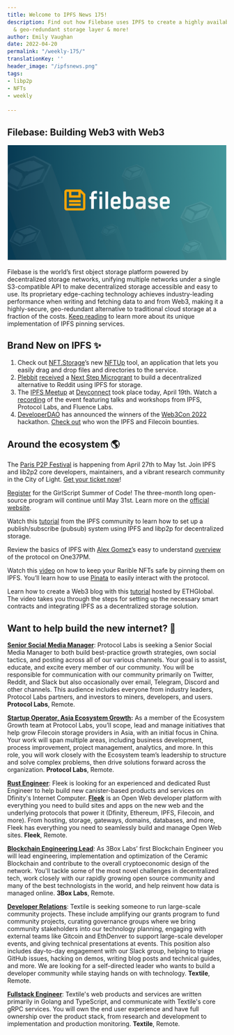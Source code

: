 ```yaml
---
title: Welcome to IPFS News 175!
description: Find out how Filebase uses IPFS to create a highly available, secure,
  & geo-redundant storage layer & more!
author: Emily Vaughan
date: 2022-04-20
permalink: "/weekly-175/"
translationKey: ''
header_image: "/ipfsnews.png"
tags:
- libp2p
- NFTs
- weekly

---
```

## **Filebase: Building Web3 with Web3**

![](../assets/ipfs-2022-04-14-2.png)

Filebase is the world’s first object storage platform powered by decentralized storage networks, unifying multiple networks under a single S3-compatible API to make decentralized storage accessible and easy to use. Its proprietary edge-caching technology achieves industry-leading performance when writing and fetching data to and from Web3, making it a highly-secure, geo-redundant alternative to traditional cloud storage at a fraction of the costs. [Keep reading](https://blog.ipfs.tech/2022-04-14-filebase/) to learn more about its unique implementation of IPFS pinning services.

## **Brand New on IPFS ✨**

1. Check out [NFT.Storage](https://nft.storage/)’s new [NFTUp](https://nft.storage/blog/post/2022-04-05-announcing-nftup/) tool, an application that lets you easily drag and drop files and directories to the service.
2. [Plebbit](https://plebbit.eth.link/#/) [received](https://medium.com/@plebbit/plebbit-receives-grant-from-protocol-labs-ipfs-eth2-filecoin-to-build-decentralized-reddit-3173413f274) a [Next Step Microgrant](https://github.com/ipfs/devgrants/issues/143) to build a decentralized alternative to Reddit using IPFS for storage.
3. The [IPFS Meetup](https://lu.ma/IPFS.Devconnect) at [Devconnect](https://devconnect.org/) took place today, April 19th. Watch a [recording](https://www.youtube.com/watch?v=mOJOHed_X_M) of the event featuring talks and workshops from IPFS, Protocol Labs, and Fluence Labs.
4. [DeveloperDAO](https://developerdao.notion.site/Getting-Started-with-Developer-DAO-2bddd332c51a4957b0b83f60f9fa4ebe) has announced the winners of the [Web3Con 2022](https://www.web3con.dev/hackathon) hackathon. [Check out](https://twitter.com/developer_dao/status/1515016114601795585?s=20&t=Tu7ARGECc7E47pjWlH0r2g) who won the IPFS and Filecoin bounties.

## **Around the ecosystem 🌎**

The [Paris P2P Festival](https://p2p.paris/en/#page-top) is happening from April 27th to May 1st. Join IPFS and lib2p2 core developers, maintainers, and a vibrant research community in the City of Light. [Get your ticket now](https://p2p.paris/en/event/festival-1/)!

[Register](https://gssoc.girlscript.tech/#card-1) for the GirlScript Summer of Code! The three-month long open-source program will continue until May 31st. Learn more on the [official website](https://gssoc.girlscript.tech/#about-gssoc).

Watch this [tutorial](https://www.youtube.com/watch?v=9pUqOhORsYI) from the IPFS community to learn how to set up a publish/subscribe (pubsub) system using IPFS and libp2p for decentralized storage.

Review the basics of IPFS with [Alex Gomez’](https://twitter.com/AlexWGomezz)s easy to understand [overview](https://www.one37pm.com/nft/what-is-ipfs) of the protocol on One37PM.

Watch this [video](https://www.youtube.com/watch?v=oAczLvgDnTg) on how to keep your Rarible NFTs safe by pinning them on IPFS. You’ll learn how to use [Pinata](https://www.pinata.cloud/) to easily interact with the protocol.

Learn how to create a Web3 blog with this [tutorial](https://www.youtube.com/watch?v=Pg54ouq3CjE) hosted by ETHGlobal. The video takes you through the steps for setting up the necessary smart contracts and integrating IPFS as a decentralized storage solution.

## **Want to help build the new internet? 💼**

[**Senior Social Media Manager**](https://boards.greenhouse.io/protocollabs/jobs/4282182004): Protocol Labs is seeking a Senior Social Media Manager to both build best-practice growth strategies, own social tactics, and posting across all of our various channels. Your goal is to assist, educate, and excite every member of our community. You will be responsible for communication with our community primarily on Twitter, Reddit, and Slack but also occasionally over email, Telegram, Discord and other channels. This audience includes everyone from industry leaders, Protocol Labs partners, and investors to miners, developers, and users. **Protocol Labs**, Remote.

[**Startup Operator, Asia Ecosystem Growth**](https://boards.greenhouse.io/protocollabs/jobs/4382529004)**:** As a member of the Ecosystem Growth team at Protocol Labs, you’ll scope, lead and manage initiatives that help grow Filecoin storage providers in Asia, with an initial focus in China. Your work will span multiple areas, including business development, process improvement, project management, analytics, and more. In this role, you will work closely with the Ecosystem team’s leadership to structure and solve complex problems, then drive solutions forward across the organization. **Protocol Labs**, Remote.

[**Rust Engineer**](https://angel.co/company/fleekhq/jobs/1505997-rust-engineer-remote): Fleek is looking for an experienced and dedicated Rust Engineer to help build new canister-based products and services on Dfinity's Internet Computer. [**Fleek**](https://fleek.co/) is an Open Web developer platform with everything you need to build sites and apps on the new web and the underlying protocols that power it (Dfinity, Ethereum, IPFS, Filecoin, and more). From hosting, storage, gateways, domains, databases, and more, Fleek has everything you need to seamlessly build and manage Open Web sites. **Fleek**, Remote.

[**Blockchain Engineering Lead**](https://jobs.lever.co/3box/bdbda170-a119-4842-84e8-e208b94f4c52): As 3Box Labs’ first Blockchain Engineer you will lead engineering, implementation and optimization of the Ceramic Blockchain and contribute to the overall cryptoeconomic design of the network. You'll tackle some of the most novel challenges in decentralized tech, work closely with our rapidly growing open source community and many of the best technologists in the world, and help reinvent how data is managed online. **3Box Labs**, Remote.

[**Developer Relations**](https://boards.greenhouse.io/textileio/jobs/4075619004): Textile is seeking someone to run large-scale community projects. These include amplifying our grants program to fund community projects, curating governance groups where we bring community stakeholders into our technology planning, engaging with external teams like Gitcoin and EthDenver to support large-scale developer events, and giving technical presentations at events. This position also includes day-to-day engagement with our Slack group, helping to triage GitHub issues, hacking on demos, writing blog posts and technical guides, and more. We are looking for a self-directed leader who wants to build a developer community while staying hands on with technology. **Textile**, Remote.

[**Fullstack Engineer**](https://boards.greenhouse.io/textileio/jobs/4017984004): Textile's web products and services are written primarily in Golang and TypeScript, and communicate with Textile's core gRPC services. You will own the end user experience and have full ownership over the product stack, from research and development to implementation and production monitoring. **Textile**, Remote.